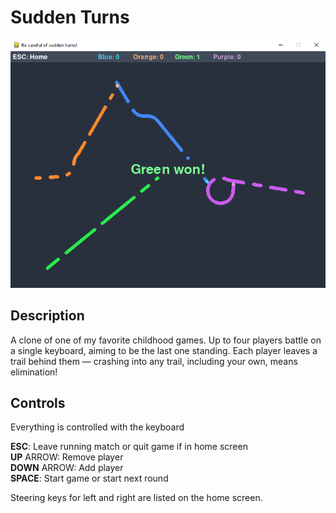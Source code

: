 # Sudden Turns

![Screenshot](Screenshot.png "Sudden Turns")

## Description

A clone of one of my favorite childhood games. Up to four players battle on a single keyboard, aiming to be the last one standing. Each player leaves a trail behind them — crashing into any trail, including your own, means elimination!

## Controls

Everything is controlled with the keyboard  

**ESC**: Leave running match or quit game if in home screen  
**UP** ARROW: Remove player  
**DOWN** ARROW: Add player  
**SPACE**: Start game or start next round  

Steering keys for left and right are listed on the home screen.
